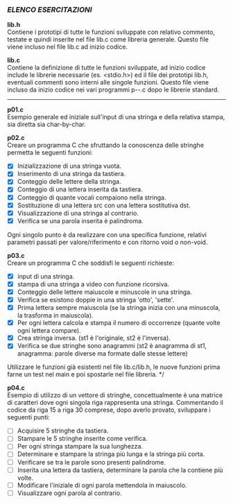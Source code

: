 ### *ELENCO ESERCITAZIONI*

**lib.h**   
Contiene i prototipi di tutte le funzioni sviluppate con relativo commento, testate e quindi inserite nel file lib.c come libreria generale. Questo file viene incluso nel file lib.c ad inizio codice.  

**lib.c**   
Contiene la definizione di tutte le funzioni sviluppate, ad inizio codice include le librerie necessarie (es. <stdio.h>) ed il file dei prototipi lib.h, eventuali commenti sono interni alle singole funzioni. Questo file viene incluso da inizio codice nei vari programmi p--.c dopo le librerie standard.

---

**p01.c**  
Esempio generale ed iniziale sull'input di una stringa e della relativa stampa, sia diretta sia char-by-char.

**p02.c**   
Creare un programma C che sfruttando la conoscenza delle stringhe permetta le seguenti funzioni:
- [x] Inizializzazione di una stringa vuota.
- [x] Inserimento di una stringa da tastiera.
- [x] Conteggio delle lettere della stringa.
- [x] Conteggio di una lettera inserita da tastiera.
- [x] Conteggio di quante vocali compaiono nella stringa.
- [x] Sostituzione di una lettera src con una lettera sostitutiva dst.
- [x] Visualizzazione di una stringa al contrario.
- [x] Verifica se una parola inserita è palindroma.

Ogni singolo punto è da realizzare con una specifica funzione, relativi parametri passati per valore/riferimento e con ritorno void o non-void.

**p03.c**   
Creare un programma C che soddisfi le seguenti richieste:
- [x] input di una stringa.
- [x] stampa di una stringa a video con funzione ricorsiva.
- [x] Conteggio delle lettere maiuscole e minuscole in una stringa.
- [x] Verifica se esistono doppie in una stringa 'otto', 'sette'.
- [x] Prima lettera sempre maiuscola (se la stringa inizia con una minuscola, la trasforma in maiuscola).
- [x] Per ogni lettera calcola e stampa il numero di occorrenze (quante volte ogni lettera compare).
- [x] Crea stringa inversa. (st1 è l'originale, st2 è l'inversa).
- [x] Verifica se due stringhe sono anagrammi (st2 è anagramma di st1, anagramma: parole diverse ma formate dalle stesse lettere)

Utilizzare le funzioni già esistenti nel file lib.c/lib.h, le nuove funzioni prima farne un test nel main e poi spostarle nel file libreria.
*/

**p04.c**  
Esempio di utilizzo di un vettore di stringhe, concettualmente è una matrice di caratteri dove ogni singola riga rappresenta una stringa.
Commentando il codice da riga 15 a riga 30 comprese, dopo averlo provato, sviluppare i seguenti punti:
- [ ] Acquisire 5 stringhe da tastiera.
- [ ] Stampare le 5 stringhe inserite come verifica.
- [ ] Per ogni stringa stampare la sua lunghezza.
- [ ] Determinare e stampare la stringa più lunga e la stringa più corta.
- [ ] Verificare se tra le parole sono presenti palindrome.
- [ ] Inserita una lettera da tastiera, determinare la parola che la contiene più volte.
- [ ] Modificare l'iniziale di ogni parola mettendola in maiuscolo.
- [ ] Visualizzare ogni parola al contrario.